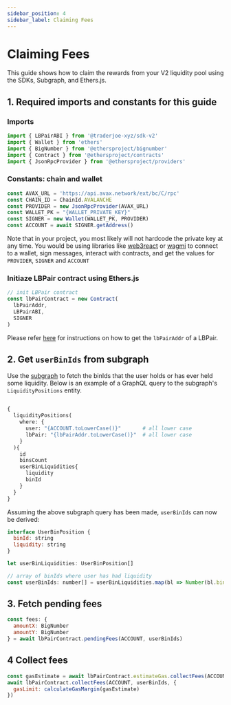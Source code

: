```yaml
---
sidebar_position: 4
sidebar_label: Claiming Fees
---
```


# Claiming Fees

This guide shows how to claim the rewards from your V2 liquidity pool using the SDKs, Subgraph, and Ethers.js. 

## 1. Required imports and constants for this guide

### Imports
```js
import { LBPairABI } from '@traderjoe-xyz/sdk-v2'
import { Wallet } from 'ethers'
import { BigNumber } from '@ethersproject/bignumber'
import { Contract } from '@ethersproject/contracts'
import { JsonRpcProvider } from '@ethersproject/providers'
```

### Constants: chain and wallet
```js
const AVAX_URL = 'https://api.avax.network/ext/bc/C/rpc'
const CHAIN_ID = ChainId.AVALANCHE
const PROVIDER = new JsonRpcProvider(AVAX_URL)
const WALLET_PK = "{WALLET_PRIVATE_KEY}"
const SIGNER = new Wallet(WALLET_PK, PROVIDER)
const ACCOUNT = await SIGNER.getAddress()
```

Note that in your project, you most likely will not hardcode the private key at any time. You would be using libraries like [web3react](https://github.com/Uniswap/web3-react) or [wagmi](https://wagmi.sh/) to connect to a wallet, sign messages, interact with contracts, and get the values for `PROVIDER`, `SIGNER` and `ACCOUNT`

### Initiaze LBPair contract using Ethers.js

```js
// init LBPair contract
const lbPairContract = new Contract(
  lbPairAddr,
  LBPairABI,
  SIGNER
)
```

Please refer [here](./removeLiquidity#lbpair-and-active-bin) for instructions on how to get the `lbPairAddr` of a LBPair.

## 2. Get `userBinIds` from subgraph

Use the [subgraph](../subgraphs/avalanche) to fetch the binIds that the user holds or has ever held some liquidity. Below is an example of a GraphQL query to the subgraph's `LiquidityPositions` entity.

```graphql

{
  liquidityPositions(
    where: {
      user: "{ACCOUNT.toLowerCase()}"       # all lower case
      lbPair: "{lbPairAddr.toLowerCase()}"  # all lower case
    }
  ){
    id  	
    binsCount
    userBinLiquidities{
      liquidity
      binId
    }
  }
}
```
Assuming the above subgraph query has been made, `userBinIds` can now be derived:

```js
interface UserBinPosition {
  binId: string
  liquidity: string
}

let userBinLiquidities: UserBinPosition[]

// array of binIds where user has had liquidity
const userBinIds: number[] = userBinLiquidities.map(bl => Number(bl.binId))
```

## 3. Fetch pending fees

```js
const fees: {
  amountX: BigNumber
  amountY: BigNumber
} = await lbPairContract.pendingFees(ACCOUNT, userBinIds)
```

## 4 Collect fees

```js
const gasEstimate = await lbPairContract.estimateGas.collectFees(ACCOUNT, userBinIds)
await lbPairContract.collectFees(ACCOUNT, userBinIds, {
  gasLimit: calculateGasMargin(gasEstimate)
})
